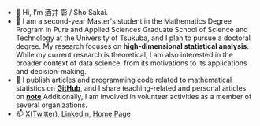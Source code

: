 - 👋 Hi, I’m 酒井 彰 / Sho Sakai.
- 👀 I am a second-year Master's student in the Mathematics Degree Program in Pure and Applied Sciences Graduate School of Science and Technology at the University of Tsukuba, and I plan to pursue a doctoral degree. My research focuses on **high-dimensional statistical analysis**. While my current research is theoretical, I am also interested in the broader context of data science, from its motivations to its applications and decision-making.
- 👀 I publish articles and programming code related to mathematical statistics on **[GitHub](https://github.com/ShoShohh)**, and I share teaching-related and personal articles on **[note](https://note.com/sho_77)** Additionally, I am involved in volunteer activities as a member of several organizations.
- 📫 [X(Twitter)](https://twitter.com/simplesho_CLT), [LinkedIn](https://www.linkedin.com/in/%E5%BD%B0-%E9%85%92%E4%BA%95-2b778b26b/), [Home Page](https://note.com/sho_77)

<!---
ShoShohh/ShoShohh is a ✨ special ✨ repository because its `README.md` (this file) appears on your GitHub profile.
You can click the Preview link to take a look at your changes.
--->
